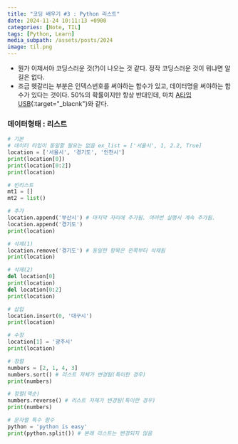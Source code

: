 ```yaml
---
title: "코딩 배우기 #3 : Python 리스트"
date: 2024-11-24 10:11:13 +0900
categories: [Note, TIL]
tags: [Python, Learn]
media_subpath: /assets/posts/2024
image: til.png
---
```


- 뭔가 이제서야 코딩스러운 것(?)이 나오는 것 같다. 정작 코딩스러운 것이 뭐냐면 알길은 없다.
- 조금 헷갈리는 부분은 인덱스번호를 써야하는 함수가 있고, 데이터명을 써야하는 함수가 있다는 것이다. 50%의 확률이지만 항상 반대인데, 마치 [A타입 USB](https://m.blog.naver.com/jhhong0571/221421863523){:target="_blacnk"}와 같다.

### 데이터형태 : 리스트
```python
# 기본
# 데이터 타입이 동일할 필요는 없음 ex_list = ['서울시', 1, 2.2, True]
location = ['서울시', '경기도', '인천시'] 
print(location[0])
print(location[0:2])
print(location)

# 빈리스트
mt1 = []
mt2 = list()
```

```python
# 추가
location.append('부산시') # 마지막 자리에 추가됨. 여러번 실행시 계속 추가됨.
location.append('경기도')
print(location)

# 삭제(1)
location.remove('경기도') # 동일한 항목은 왼쪽부터 삭제됨
print(location)

# 삭제(2)
del location[0]
print(location)
del location[0:2]
print(location)

# 삽입
location.insert(0, '대구시')
print(location)

# 수정
location[1] = '광주시'
print(location)
```

```python
# 정렬
numbers = [2, 1, 4, 3]
numbers.sort() # 리스트 자체가 변경됨(특이한 경우)
print(numbers)

# 정렬(역순)
numbers.reverse() # 리스트 자체가 변경됨(특이한 경우)
print(numbers)

# 문자열 특수 함수
python = 'python is easy'
print(python.split()) # 본래 리스트는 변경되지 않음
```
